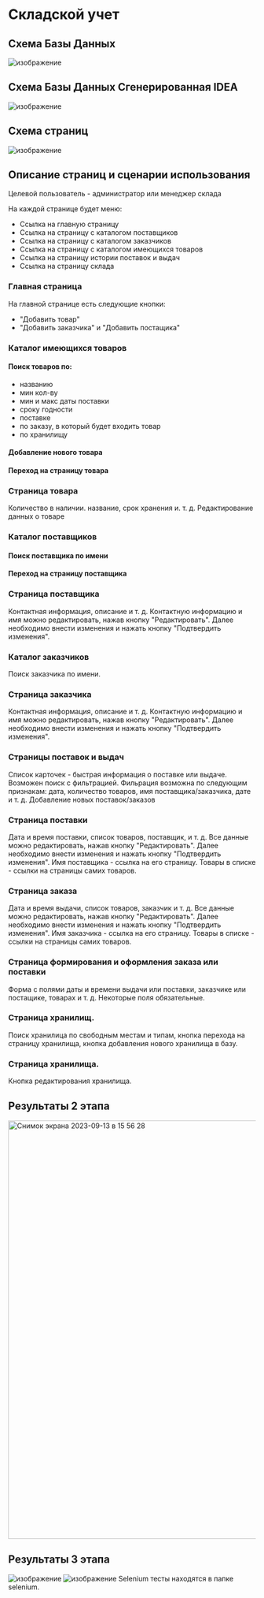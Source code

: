 # Складской учет

## Схема Базы Данных
![изображение](https://github.com/dukedaW/web-prak/blob/main/ER_DIAGRAM.png)

## Схема Базы Данных Сгенерированная IDEA
![изображение](https://github.com/dukedaW/web-prak/blob/main/ER_IDEA_GENERATED.png)

## Схема страниц
![изображение](https://github.com/dukedaW/web-prak/blob/main/pages.png)

## Описание страниц и сценарии использования
Целевой пользователь - администратор или менеджер склада

На каждой странице будет меню:
- Ссылка на главную страницу
- Ссылка на страницу с каталогом поставщиков
- Ссылка на страницу с каталогом заказчиков
- Ссылка на страницу с каталогом имеющихся товаров
- Ссылка на страницу истории поставок и выдач
- Ссылка на страницу склада
### Главная страница

На главной странице есть следующие кнопки: 
- "Добавить товар" 
- "Добавить заказчика" и "Добавить постащика"

### Каталог имеющихся товаров
#### Поиск товаров по:
* названию
* мин кол-ву
* мин и макс даты поставки
* сроку годности
* поставке
* по заказу, в который будет входить товар
* по хранилищу

#### Добавление нового товара
#### Переход на страницу товара

### Страница товара
Количество в наличии. название, срок хранения и. т. д.
Редактирование данных о товаре

### Каталог поставщиков
#### Поиск поставщика по имени
#### Переход на страницу поставщика

### Страница поставщика
Контактная информация, описание и т. д.
Контактную информацию и имя можно редактировать, нажав кнопку "Редактировать". Далее необходимо внести изменения и нажать кнопку "Подтвердить изменения".

### Каталог заказчиков
Поиск заказчика по имени.

### Страница заказчика
Контактная информация, описание и т. д.
Контактную информацию и имя можно редактировать, нажав кнопку "Редактировать". Далее необходимо внести изменения и нажать кнопку "Подтвердить изменения".

### Страницы поставок и выдач
Список карточек - быстрая информация о поставке или выдаче. Возможен поиск с фильтрацией.
Фильрация возможна по следующим признакам: дата, количество товаров, имя поставщика/заказчика, дате и т. д. 
Добавление новых поставок/заказов

### Страница поставки
Дата и время поставки, список товаров, поставщик, и т. д. 
Все данные можно редактировать, нажав кнопку "Редактировать". Далее необходимо внести изменения и нажать кнопку "Подтвердить изменения".
Имя поставщика - ссылка на его страницу. Товары в списке - ссылки на страницы самих товаров.

### Страница заказа
Дата и время выдачи, список товаров, заказчик и т. д.
Все данные можно редактировать, нажав кнопку "Редактировать". Далее необходимо внести изменения и нажать кнопку "Подтвердить изменения".
Имя заказчика - ссылка на его страницу. Товары в списке - ссылки на страницы самих товаров.

### Страница формирования и оформления заказа или поставки
Форма с полями даты и времени выдачи или поставки, заказчике или постащике, товарах и т. д. Некоторые поля обязательные.

### Страница хранилищ.
Поиск хранилица по свободным местам и типам, кнопка перехода на страницу хранилища, кнопка добавления нового хранилища в базу.

### Страница хранилища.
Кнопка редактирования хранилища.

## Результаты 2 этапа
[<img width="849" alt="Снимок экрана 2023-09-13 в 15 56 28" src="https://github.com/dukedaW/web-prak/assets/120986355/859260b1-4e3b-4e26-b427-8dbd5a035e64">](https://github.com/dukedaW/web-prak/blob/main/second_task_res.png)

## Результаты 3 этапа
![изображение](https://github.com/dukedaW/web-prak/blob/main/Selenium1.png)
![изображение](https://github.com/dukedaW/web-prak/blob/main/selenium2.png)
Selenium тесты находятся в папке selenium.
